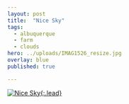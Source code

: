 ```yaml
---
layout: post
title:  "Nice Sky"
tags:
  - albuquerque
  - farm
  - clouds
hero: ../uploads/IMAG1526_resize.jpg
overlay: blue
published: true

---
```


[![Nice Sky](../uploads/IMAG1526_resize.jpg){:.lead}](../uploads/IMAG1526.jpg)